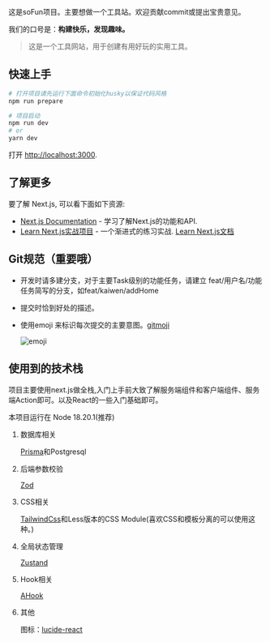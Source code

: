 这是soFun项目。主要想做一个工具站。欢迎贡献commit或提出宝贵意见。

我们的口号是：**构建快乐，发现趣味。**

> 这是一个工具网站，用于创建有用好玩的实用工具。

## 快速上手

```bash
# 打开项目请先运行下面命令初始化husky以保证代码风格
npm run prepare

# 项目启动
npm run dev
# or
yarn dev
```

打开 [http://localhost:3000](http://localhost:3000).

## 了解更多

要了解 Next.js, 可以看下面如下资源:

- [Next.js Documentation](https://nextjs.org/docs) - 学习了解Next.js的功能和API.
- [Learn Next.js实战项目](https://github.com/vercel/next-learn/tree/main/dashboard/final-example) - 一个渐进式的练习实战. [Learn Next.js文档](https://nextjs.org/learn)

## Git规范（重要哦）

- 开发时请多建分支，对于主要Task级别的功能任务，请建立 feat/用户名/功能任务简写的分支，如feat/kaiwen/addHome

- 提交时恰到好处的描述。

- 使用emoji 来标识每次提交的主要意图。[gitmoji](https://gitmoji.js.org/)

  ![emoji](https://blog.sofun.fun/images/other/gitmoji.png)

## 使用到的技术栈

项目主要使用next.js做全栈,入门上手前大致了解服务端组件和客户端组件、服务端Action即可。以及React的一些入门基础即可。

本项目运行在 Node 18.20.1(推荐)

1. 数据库相关

   [Prisma](https://www.prisma.io/docs)和Postgresql

2. 后端参数校验

   [Zod](https://zod.dev/?id=basic-usage)

3. CSS相关

   [TailwindCss](https://tailwindcss.com)和Less版本的CSS Module(喜欢CSS和模板分离的可以使用这种。)

4. 全局状态管理

   [Zustand](https://docs.pmnd.rs/zustand/getting-started/introduction)

5. Hook相关

   [AHook](https://ahooks.js.org/zh-CN/hooks/use-request/index)

6. 其他

   图标：[lucide-react](https://lucide.dev/)
